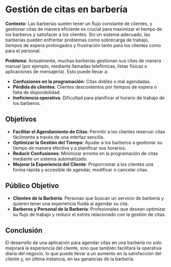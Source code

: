 # Gestión de citas en barbería

**Contexto**: Las barberías suelen tener un flujo constante de clientes, y gestionar citas de manera eficiente es crucial para maximizar el tiempo de los barberos y satisfacer a los clientes. Sin un sistema adecuado, las barberías pueden enfrentar problemas como sobrecarga de trabajo, tiempos de espera prolongados y frustración tanto para los clientes como para el personal.

**Problema**: Actualmente, muchas barberías gestionan sus citas de manera manual (por ejemplo, mediante llamadas telefónicas, listas físicas o aplicaciones de mensajería). Esto puede llevar a:

- **Confusiones en la programación**: Citas dobles o mal agendadas.
- **Pérdida de clientes**: Clientes descontentos por tiempos de espera o falta de disponibilidad.
- **Ineficiencia operativa**:  Dificultad para planificar el horario de trabajo de los barberos.

## Objetivos

- **Facilitar el Agendamiento de Citas**: Permitir a los clientes reservar citas fácilmente a través de una interfaz sencilla.
- **Optimizar la Gestión del Tiempo**: Ayudar a los barberos a gestionar su tiempo de manera efectiva y a planificar sus horarios.
- **Reducir Confusiones**: Minimizar errores en la programación de citas mediante un sistema automatizado.
- **Mejorar la Experiencia del Cliente**: Proporcionar a los clientes una forma rápida y accesible de agendar, modificar o cancelar citas.

## Público Objetivo

- **Clientes de la Barbería**: Personas que buscan un servicio de barbería y quieren tener una experiencia fluida al agendar su cita.
- **Barberos y Personal de la Barbería**: Profesionales que desean optimizar su flujo de trabajo y reducir el estrés relacionado con la gestión de citas.

## Conclusión

El desarrollo de una aplicación para agendar citas en una barbería no solo mejorará la experiencia del cliente, sino que también facilitará la operativa diaria del negocio, lo que puede llevar a un aumento en la satisfacción del cliente y, en última instancia, en las ganancias de la barbería.
